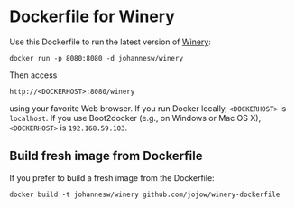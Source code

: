 # Dockerfile for Winery

Use this Dockerfile to run the latest version of [Winery](http://www.eclipse.org/proposals/soa.winery):

    docker run -p 8080:8080 -d johannesw/winery

Then access

    http://<DOCKERHOST>:8080/winery

using your favorite Web browser. If you run Docker locally, `<DOCKERHOST>` is `localhost`. If you use Boot2docker (e.g., on Windows or Mac OS X), `<DOCKERHOST>` is `192.168.59.103`.

## Build fresh image from Dockerfile

If you prefer to build a fresh image from the Dockerfile:

    docker build -t johannesw/winery github.com/jojow/winery-dockerfile

